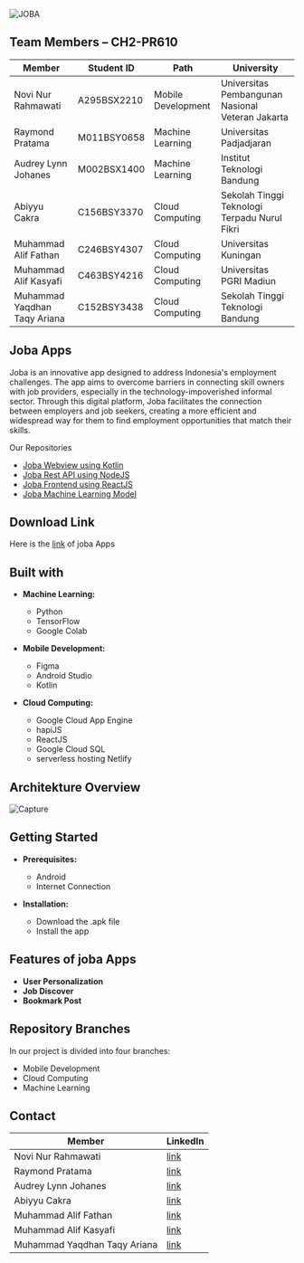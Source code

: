 ![JOBA](https://github.com/abiyyu03/joba/assets/60283562/fc0d0814-5f75-47f3-bfa6-cca0741b6edc)

## Team Members – CH2-PR610
| Member    | Student ID    | Path    | University    |
|------------|------------|------------|------------|
| Novi Nur Rahmawati    | A295BSX2210      | Mobile Development     | Universitas Pembangunan Nasional Veteran Jakarta     |
| Raymond Pratama    | M011BSY0658     | Machine Learning     | Universitas Padjadjaran     |
| Audrey Lynn Johanes    | M002BSX1400     | Machine Learning     | Institut Teknologi Bandung     |
| Abiyyu Cakra    | C156BSY3370    | Cloud Computing    | Sekolah Tinggi Teknologi Terpadu Nurul Fikri    |
| Muhammad Alif Fathan    | C246BSY4307    | Cloud Computing    | Universitas Kuningan    |
| Muhammad Alif Kasyafi    | C463BSY4216    | Cloud Computing    | Universitas PGRI Madiun    |
| Muhammad Yaqdhan Taqy Ariana    | C152BSY3438    | Cloud Computing    | Sekolah Tinggi Teknologi Bandung    |

## Joba Apps
Joba is an innovative app designed to address Indonesia's employment challenges. The app aims to overcome barriers in connecting skill owners with job providers, 
especially in the technology-impoverished informal sector. Through this digital platform, Joba facilitates the connection between employers and job seekers, 
creating a more efficient and widespread way for them to find employment opportunities that match their skills.

Our Repositories
- [Joba Webview using Kotlin](https://github.com/novvnr/Joba-WebView)
- [Joba Rest API using NodeJS](https://github.com/abiyyu03/joba-api)
- [Joba Frontend using ReactJS](https://github.com/abiyyu03/joba-frontend)
- [Joba Machine Learning Model](https://github.com/RaymondPratama/ML)

## Download Link

Here is the [link](https://drive.google.com/file/d/1jFj2BgrxlQxNpsLEN48crtpaOXlpBoYZ/view?usp=sharing) of joba Apps

## Built with

- **Machine Learning:**
  - Python
  - TensorFlow
  - Google Colab

- **Mobile Development:**
  - Figma
  - Android Studio
  - Kotlin

- **Cloud Computing:**
  - Google Cloud App Engine
  - hapiJS
  - ReactJS
  - Google Cloud SQL
  - serverless hosting Netlify
 
## Architekture Overview

![Capture](https://github.com/abiyyu03/joba-CH2-PR610-bangkit/assets/112818544/c9f97b6e-bc1d-4e22-9d10-f0fb2a203591)

## Getting Started

- **Prerequisites:**
  - Android
  - Internet Connection

- **Installation:**
  - Download the .apk file
  - Install the app

 ## Features of joba Apps

- **User Personalization**
- **Job Discover**
- **Bookmark Post**

## Repository Branches

In our project is divided into four branches:
  - Mobile Development
  - Cloud Computing
  - Machine Learning

## Contact

| Member    | LinkedIn    | 
|------------|------------|
| Novi Nur Rahmawati    | [link](https://www.linkedin.com/in/novinr/)      |
| Raymond Pratama    | [link](https://www.linkedin.com/in/raymond-pratama-626810296/)     | 
| Audrey Lynn Johanes    | [link](https://www.linkedin.com/in/audrey-johanes/)     | 
| Abiyyu Cakra    | [link](https://www.linkedin.com/in/abiyyu-cakra/)    | 
| Muhammad Alif Fathan    | [link](https://www.linkedin.com/in/muhammad-alif-fathan-10546b258/)    | 
| Muhammad Alif Kasyafi    | [link](https://www.linkedin.com/in/muhammad-alif-kasyafi-72524a296/)    | 
| Muhammad Yaqdhan Taqy Ariana    | [link](https://www.linkedin.com/in/muhammad-yaqdhan-taqy-ariana-755a88195/)    | 
